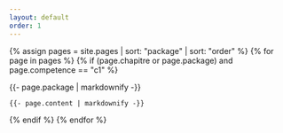 ```yaml
---
layout: default
order: 1
---
```



{% assign pages = site.pages | sort: "package" | sort: "order" %}
{% for page in pages %}
 {% if (page.chapitre or page.package) and page.competence == "c1"  %}

<div class="package_name">
{{- page.package | markdownify -}}
</div>

    {{- page.content | markdownify -}}
  {% endif %}
{% endfor %}
 
